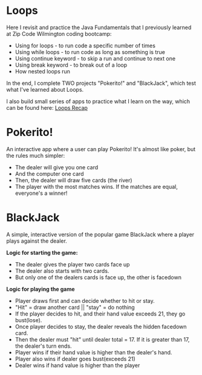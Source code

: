 # Loops

Here I revisit and practice the Java Fundamentals that I previously learned at Zip Code Wilmington coding bootcamp:

- Using for loops - to run code a specific number of times
- Using while loops - to run code as long as something is true
- Using continue keyword - to skip a run and continue to next one
- Using break keyword - to break out of a loop
- How nested loops run

In the end, I complete TWO projects "Pokerito!" and "BlackJack", which test what I've learned about Loops.

I also build small series of apps to practice what I learn on the way, which can be found here:
<a href="https://github.com/ReiCode28/Java-Section-5-Recap" title="">Loops Recap</a>

# Pokerito!

An interactive app where a user can play Pokerito! It's almost like poker, but the rules much simpler:

- The dealer will give you one card
- And the computer one card
- Then, the dealer will draw five cards (the river)
- The player with the most matches wins. If the matches are equal, everyone's a winner!

# BlackJack

A simple, interactive version of the popular game BlackJack where a player plays against the dealer.

<b>Logic for starting the game:</b>

- The dealer gives the player two cards face up
- The dealer also starts with two cards. 
- But only one of the dealers cards is face up, the other is facedown

<b>Logic for playing the game</b> 

- Player draws first and can decide whether to hit or stay.
- "Hit" = draw another card || "stay" = do nothing
- If the player decides to hit, and their hand value exceeds 21, they go bust(lose). 
- Once player decides to stay, the dealer reveals the hidden facedown card.
- Then the dealer must "hit" until dealer total = 17. If it is greater than 17, the dealer's turn ends.
- Player wins if their hand value is higher than the dealer's hand.
- Player also wins if dealer goes bust(exceeds 21)
- Dealer wins if hand value is higher than the player
